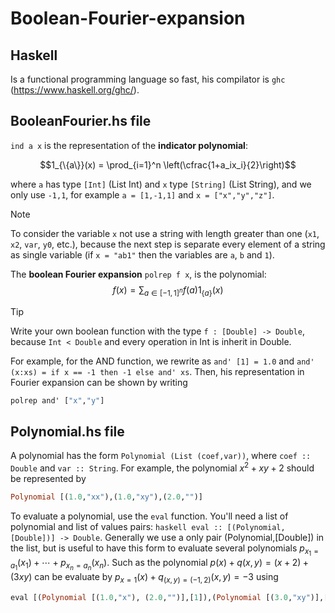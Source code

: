 # Boolean-Fourier-expansion

## Haskell

Is a functional programming language so fast, his compilator is `ghc` (https://www.haskell.org/ghc/).

## BooleanFourier.hs file
`ind a x` is the representation of the **indicator polynomial**: 

$$1_{\{a\}}(x) = \prod_{i=1}^n \left(\cfrac{1+a_ix_i}{2}\right)$$

where `a` has type `[Int]` (List Int) and `x` type `[String]` (List String), and we only use `-1,1`, for example `a = [1,-1,1]` and `x = ["x","y","z"]`. 
> [!NOTE]
> To consider the variable `x` not use a string with length greater than one (`x1`, `x2`, `var`, `y0`, etc.), because the next step is separate every element of a string as single variable (if `x = "ab1"` then the variables are `a`, `b` and `1`).

The **boolean Fourier expansion** `polrep f x`, is the polynomial:
$$f(x) = \displaystyle\sum_{a\in [-1,1]^n}f(a) 1_{\{a\}}(x)$$

> [!TIP]
> Write your own boolean function with the type ```f : [Double] -> Double```, because `Int < Double` and every operation in Int is inherit in Double.

For example, for the AND function, we rewrite as `and' [1] = 1.0` and `and' (x:xs) = if x == -1 then -1 else and' xs`. Then, his representation in Fourier expansion can be shown by writing

```haskell
polrep and' ["x","y"]
```

## Polynomial.hs file
A polynomial has the form `Polynomial (List (coef,var))`, where `coef :: Double` and `var :: String`. For example, the polynomial $x^2 + xy +2$ should be represented by 
```haskell
Polynomial [(1.0,"xx"),(1.0,"xy"),(2.0,"")]
```

To evaluate a polynomial, use the `eval` function. You'll need a list of polynomial and list of values pairs: ``haskell eval :: [(Polynomial, [Double])] -> Double``. Generally we use a only pair (Polynomial,[Double]) in the list, but is useful to have this form to evaluate several polynomials $p_{x_1=a_1}(x_1)+\cdots + p_{x_n=a_n}(x_n)$. Such as the polynomial $p(x)+q(x,y) = (x+2) + (3xy)$ can be evaluate by $p_{x=1}(x) + q_{(x,y) = (-1,2)}(x,y) = -3$ using 
```haskell
eval [(Polynomial [(1.0,"x"), (2.0,"")],[1]),(Polynomial [(3.0,"xy")],[-1,2])]
```
